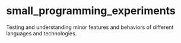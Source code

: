 # small_programming_experiments
Testing and understanding minor features and behaviors of different languages and technologies.
